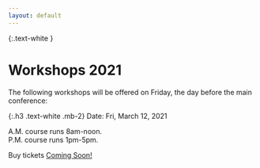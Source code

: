 ```yaml
---
layout: default
---
```


{:.text-white }
# Workshops 2021

The following workshops will be offered on Friday, the day before the main conference:

{:.h3 .text-white .mb-2}
Date: Fri, March 12, 2021

A.M. course runs 8am-noon.  
P.M. course runs 1pm-5pm.  

Buy tickets [Coming Soon!]()

